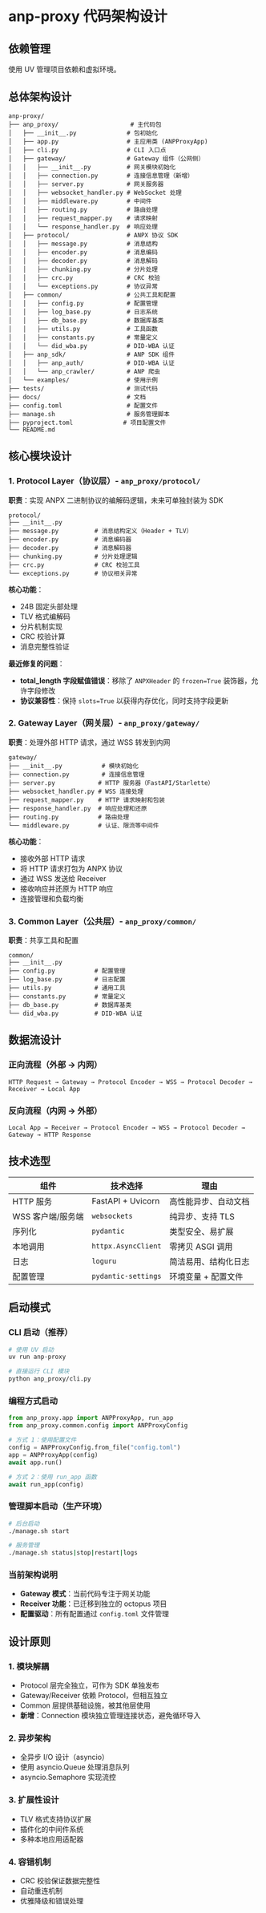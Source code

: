# anp-proxy 代码架构设计

## 依赖管理

使用 UV 管理项目依赖和虚拟环境。

## 总体架构设计

```
anp-proxy/
├── anp_proxy/                    # 主代码包
│   ├── __init__.py              # 包初始化
│   ├── app.py                   # 主应用类 (ANPProxyApp)
│   ├── cli.py                   # CLI 入口点
│   ├── gateway/                 # Gateway 组件（公网侧）
│   │   ├── __init__.py          # 网关模块初始化
│   │   ├── connection.py        # 连接信息管理（新增）
│   │   ├── server.py            # 网关服务器
│   │   ├── websocket_handler.py # WebSocket 处理
│   │   ├── middleware.py        # 中间件
│   │   ├── routing.py           # 路由处理
│   │   ├── request_mapper.py    # 请求映射
│   │   └── response_handler.py  # 响应处理
│   ├── protocol/                # ANPX 协议 SDK
│   │   ├── message.py           # 消息结构
│   │   ├── encoder.py           # 消息编码
│   │   ├── decoder.py           # 消息解码
│   │   ├── chunking.py          # 分片处理
│   │   ├── crc.py               # CRC 校验
│   │   └── exceptions.py        # 协议异常
│   ├── common/                  # 公共工具和配置
│   │   ├── config.py            # 配置管理
│   │   ├── log_base.py          # 日志系统
│   │   ├── db_base.py           # 数据库基类
│   │   ├── utils.py             # 工具函数
│   │   ├── constants.py         # 常量定义
│   │   └── did_wba.py           # DID-WBA 认证
│   ├── anp_sdk/                 # ANP SDK 组件
│   │   ├── anp_auth/            # DID-WBA 认证
│   │   └── anp_crawler/         # ANP 爬虫
│   └── examples/                # 使用示例
├── tests/                       # 测试代码
├── docs/                        # 文档
├── config.toml                  # 配置文件
├── manage.sh                    # 服务管理脚本
├── pyproject.toml              # 项目配置文件
└── README.md
```

## 核心模块设计

### 1. Protocol Layer（协议层）- `anp_proxy/protocol/`

**职责**：实现 ANPX 二进制协议的编解码逻辑，未来可单独封装为 SDK

```
protocol/
├── __init__.py
├── message.py          # 消息结构定义（Header + TLV）
├── encoder.py          # 消息编码器
├── decoder.py          # 消息解码器
├── chunking.py         # 分片处理逻辑
├── crc.py              # CRC 校验工具
└── exceptions.py       # 协议相关异常
```

**核心功能**：

- 24B 固定头部处理
- TLV 格式编解码
- 分片机制实现
- CRC 校验计算
- 消息完整性验证

**最近修复的问题**：

- **total_length 字段赋值错误**：移除了 `ANPXHeader` 的 `frozen=True` 装饰器，允许字段修改
- **协议兼容性**：保持 `slots=True` 以获得内存优化，同时支持字段更新

### 2. Gateway Layer（网关层）- `anp_proxy/gateway/`

**职责**：处理外部 HTTP 请求，通过 WSS 转发到内网

```
gateway/
├── __init__.py           # 模块初始化
├── connection.py         # 连接信息管理
├── server.py            # HTTP 服务器（FastAPI/Starlette）
├── websocket_handler.py # WSS 连接处理
├── request_mapper.py    # HTTP 请求映射和包装
├── response_handler.py  # 响应处理和还原
├── routing.py           # 路由处理
└── middleware.py        # 认证、限流等中间件
```

**核心功能**：

- 接收外部 HTTP 请求
- 将 HTTP 请求打包为 ANPX 协议
- 通过 WSS 发送给 Receiver
- 接收响应并还原为 HTTP 响应
- 连接管理和负载均衡

### 3. Common Layer（公共层）- `anp_proxy/common/`

**职责**：共享工具和配置

```
common/
├── __init__.py
├── config.py           # 配置管理
├── log_base.py         # 日志配置
├── utils.py            # 通用工具
├── constants.py        # 常量定义
├── db_base.py          # 数据库基类
└── did_wba.py          # DID-WBA 认证
```

## 数据流设计

### 正向流程（外部 → 内网）

```
HTTP Request → Gateway → Protocol Encoder → WSS → Protocol Decoder → Receiver → Local App
```

### 反向流程（内网 → 外部）

```
Local App → Receiver → Protocol Encoder → WSS → Protocol Decoder → Gateway → HTTP Response
```

## 技术选型

| 组件              | 技术选择            | 理由                 |
| ----------------- | ------------------- | -------------------- |
| HTTP 服务         | FastAPI + Uvicorn   | 高性能异步、自动文档 |
| WSS 客户端/服务端 | `websockets`        | 纯异步、支持 TLS     |
| 序列化            | `pydantic`          | 类型安全、易扩展     |
| 本地调用          | `httpx.AsyncClient` | 零拷贝 ASGI 调用     |
| 日志              | `loguru`            | 简洁易用、结构化日志 |
| 配置管理          | `pydantic-settings` | 环境变量 + 配置文件  |

## 启动模式

### CLI 启动（推荐）

```bash
# 使用 UV 启动
uv run anp-proxy

# 直接运行 CLI 模块
python anp_proxy/cli.py
```

### 编程方式启动

```python
from anp_proxy.app import ANPProxyApp, run_app
from anp_proxy.common.config import ANPProxyConfig

# 方式 1：使用配置文件
config = ANPProxyConfig.from_file("config.toml")
app = ANPProxyApp(config)
await app.run()

# 方式 2：使用 run_app 函数
await run_app(config)
```

### 管理脚本启动（生产环境）

```bash
# 后台启动
./manage.sh start

# 服务管理
./manage.sh status|stop|restart|logs
```

### 当前架构说明

- **Gateway 模式**：当前代码专注于网关功能
- **Receiver 功能**：已迁移到独立的 octopus 项目
- **配置驱动**：所有配置通过 `config.toml` 文件管理

## 设计原则

### 1. 模块解耦

- Protocol 层完全独立，可作为 SDK 单独发布
- Gateway/Receiver 依赖 Protocol，但相互独立
- Common 层提供基础设施，被其他层使用
- **新增**：Connection 模块独立管理连接状态，避免循环导入

### 2. 异步架构

- 全异步 I/O 设计（asyncio）
- 使用 asyncio.Queue 处理消息队列
- asyncio.Semaphore 实现流控

### 3. 扩展性设计

- TLV 格式支持协议扩展
- 插件化的中间件系统
- 多种本地应用适配器

### 4. 容错机制

- CRC 校验保证数据完整性
- 自动重连机制
- 优雅降级和错误处理
